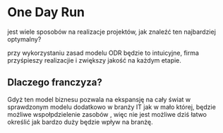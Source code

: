 # One Day Run
jest wiele sposobów na realizacje projektów, jak znaleźć ten najbardziej optymalny?

przy wykorzystaniu zasad modelu ODR będzie to intuicyjne, firma przyśpieszy realizacjie i zwiększy jakość
na każdym etapie. 



## Dlaczego franczyza?

Gdyż ten model biznesu pozwala na ekspansję na cały świat w sprawdzonym modelu
dodatkowo w branży IT jak w mało której, będzie możliwe wspołpdzielenie zasobów ,
więc nie jest możliwe dziś łatwo określić jak bardzo duży będzie wpływ na branżę.


